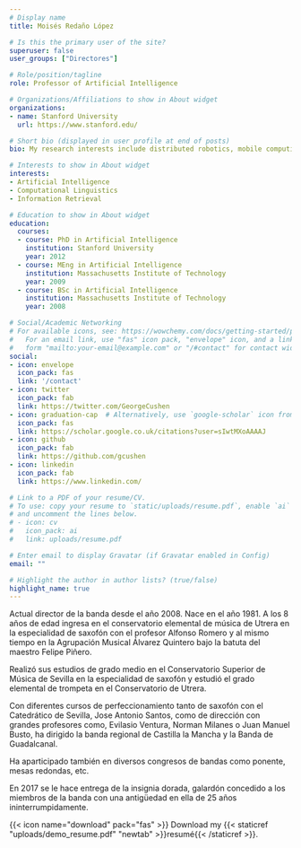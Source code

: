 ```yaml
---
# Display name
title: Moisés Redaño López

# Is this the primary user of the site?
superuser: false
user_groups: ["Directores"]

# Role/position/tagline
role: Professor of Artificial Intelligence

# Organizations/Affiliations to show in About widget
organizations:
- name: Stanford University
  url: https://www.stanford.edu/

# Short bio (displayed in user profile at end of posts)
bio: My research interests include distributed robotics, mobile computing and programmable matter.

# Interests to show in About widget
interests:
- Artificial Intelligence
- Computational Linguistics
- Information Retrieval

# Education to show in About widget
education:
  courses:
  - course: PhD in Artificial Intelligence
    institution: Stanford University
    year: 2012
  - course: MEng in Artificial Intelligence
    institution: Massachusetts Institute of Technology
    year: 2009
  - course: BSc in Artificial Intelligence
    institution: Massachusetts Institute of Technology
    year: 2008

# Social/Academic Networking
# For available icons, see: https://wowchemy.com/docs/getting-started/page-builder/#icons
#   For an email link, use "fas" icon pack, "envelope" icon, and a link in the
#   form "mailto:your-email@example.com" or "/#contact" for contact widget.
social:
- icon: envelope
  icon_pack: fas
  link: '/contact'
- icon: twitter
  icon_pack: fab
  link: https://twitter.com/GeorgeCushen
- icon: graduation-cap  # Alternatively, use `google-scholar` icon from `ai` icon pack
  icon_pack: fas
  link: https://scholar.google.co.uk/citations?user=sIwtMXoAAAAJ
- icon: github
  icon_pack: fab
  link: https://github.com/gcushen
- icon: linkedin
  icon_pack: fab
  link: https://www.linkedin.com/

# Link to a PDF of your resume/CV.
# To use: copy your resume to `static/uploads/resume.pdf`, enable `ai` icons in `params.toml`,
# and uncomment the lines below.
# - icon: cv
#   icon_pack: ai
#   link: uploads/resume.pdf

# Enter email to display Gravatar (if Gravatar enabled in Config)
email: ""

# Highlight the author in author lists? (true/false)
highlight_name: true
---
```


Actual director de la banda desde el año 2008. Nace en el año 1981. A los 8 años de edad ingresa en el conservatorio elemental de música de Utrera en la especialidad de saxofón con el profesor Alfonso Romero y al mismo tiempo en la Agrupación Musical Álvarez Quintero bajo la batuta del maestro Felipe Piñero.

Realizó sus estudios de grado medio en el Conservatorio Superior de Música de Sevilla en la especialidad de saxofón y estudió el grado elemental de trompeta en el Conservatorio de Utrera.

Con diferentes cursos de perfeccionamiento tanto de saxofón con el Catedrático de Sevilla, Jose Antonio Santos, como de dirección con grandes profesores como, Evilasio Ventura, Norman Milanes o Juan Manuel Busto, ha dirigido la banda regional de Castilla la Mancha y la Banda de Guadalcanal.

Ha aparticipado también en diversos congresos de bandas como ponente, mesas redondas, etc.

En 2017 se le hace entrega de la insignia dorada, galardón concedido a los miembros de la banda con una antigüedad en ella de 25 años ininterrumpidamente.

{{< icon name="download" pack="fas" >}} Download my {{< staticref "uploads/demo_resume.pdf" "newtab" >}}resumé{{< /staticref >}}.
